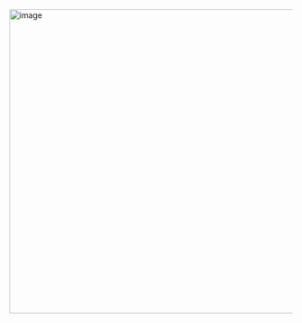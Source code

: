 <img width="1020" height="541" alt="image" src="https://github.com/user-attachments/assets/1038c124-abd4-4ee7-9a6d-6405d319e6c3" />


